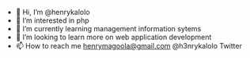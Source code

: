 - 👋 Hi, I’m @henrykalolo
- 👀 I’m interested in php
- 🌱 I’m currently learning management information sytems
- 💞️ I’m looking to learn more on web application development
- 📫 How to reach me henrymagoola@gmail.com @h3nrykalolo Twitter

<!---
henrykalolo/henrykalolo is a ✨ special ✨ repository because its `README.md` (this file) appears on your GitHub profile.
You can click the Preview link to take a look at your changes.
--->
